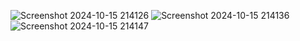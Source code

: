 ![Screenshot 2024-10-15 214126](https://github.com/user-attachments/assets/627c91e7-fce4-42a3-b63d-f0289c9b0af3)
![Screenshot 2024-10-15 214136](https://github.com/user-attachments/assets/8dcfb197-f6a6-412a-83d9-46f634bfbb93)
![Screenshot 2024-10-15 214147](https://github.com/user-attachments/assets/ea532a74-17bb-4907-b063-e861b8fe3cb1)
